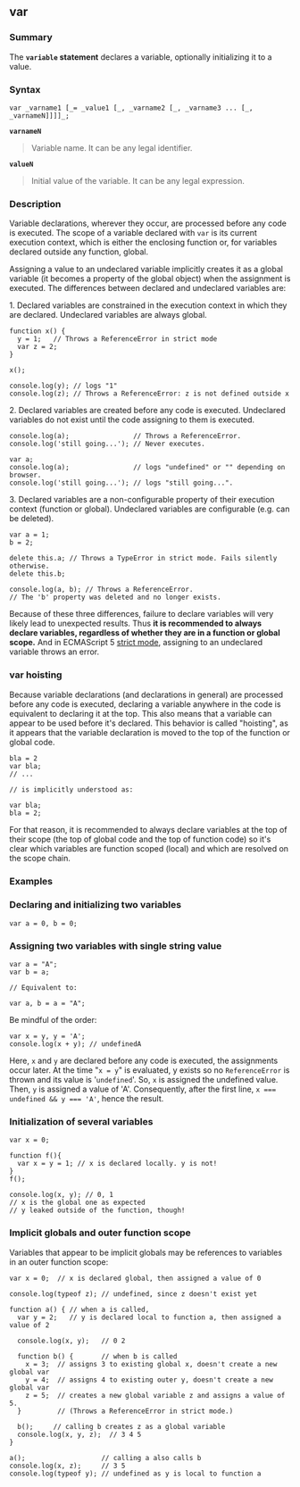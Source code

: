 ## var

### Summary

The **`variable` statement** declares a variable, optionally initializing it to a value.

### Syntax

    var _varname1 [_= _value1 [_, _varname2 [_, _varname3 ... [_, _varnameN]]]]_;

**`varnameN`**

> Variable name. It can be any legal identifier.

**`valueN`**

> Initial value of the variable. It can be any legal expression.

### Description

Variable declarations, wherever they occur, are processed before any code is executed. The scope of a variable declared with `var` is its current execution context, which is either the enclosing function or, for variables declared outside any function, global.

Assigning a value to an undeclared variable implicitly creates it as a global variable (it becomes a property of the global object) when the assignment is executed. The differences between declared and undeclared variables are:

1\. Declared variables are constrained in the execution context in which they are declared. Undeclared variables are always global.

    function x() {
      y = 1;   // Throws a ReferenceError in strict mode
      var z = 2;
    }
    
    x();
    
    console.log(y); // logs "1" 
    console.log(z); // Throws a ReferenceError: z is not defined outside x
    

2\. Declared variables are created before any code is executed. Undeclared variables do not exist until the code assigning to them is executed.

    console.log(a);                // Throws a ReferenceError.
    console.log('still going...'); // Never executes.

    var a;
    console.log(a);                // logs "undefined" or "" depending on browser.
    console.log('still going...'); // logs "still going...".

3\. Declared variables are a non-configurable property of their execution context (function or global). Undeclared variables are configurable (e.g. can be deleted).

    var a = 1;
    b = 2;
    
    delete this.a; // Throws a TypeError in strict mode. Fails silently otherwise.
    delete this.b;
    
    console.log(a, b); // Throws a ReferenceError. 
    // The 'b' property was deleted and no longer exists.

Because of these three differences, failure to declare variables will very likely lead to unexpected results. Thus **it is recommended to always declare variables, regardless of whether they are in a function or global scope.** And in ECMAScript 5 [strict mode][0], assigning to an undeclared variable throws an error.

### var hoisting

Because variable declarations (and declarations in general) are processed before any code is executed, declaring a variable anywhere in the code is equivalent to declaring it at the top. This also means that a variable can appear to be used before it's declared. This behavior is called "hoisting", as it appears that the variable declaration is moved to the top of the function or global code.

    bla = 2
    var bla;
    // ...
    
    // is implicitly understood as:
    
    var bla;
    bla = 2;
    

For that reason, it is recommended to always declare variables at the top of their scope (the top of global code and the top of function code) so it's clear which variables are function scoped (local) and which are resolved on the scope chain.

### Examples

### Declaring and initializing two variables

    var a = 0, b = 0;
    

### Assigning two variables with single string value

    var a = "A";
    var b = a;
    
    // Equivalent to:
    
    var a, b = a = "A";
    

Be mindful of the order:

    var x = y, y = 'A';
    console.log(x + y); // undefinedA
    

Here, `x` and `y` are declared before any code is executed, the assignments occur later. At the time "`x = y`" is evaluated, y exists so no `ReferenceError` is thrown and its value is '`undefined`'. So, `x` is assigned the undefined value. Then, `y` is assigned a value of 'A'. Consequently, after the first line, `x === undefined && y === 'A'`, hence the result.

### Initialization of several variables

    var x = 0;
    
    function f(){
      var x = y = 1; // x is declared locally. y is not!
    }
    f();
    
    console.log(x, y); // 0, 1
    // x is the global one as expected
    // y leaked outside of the function, though! 

### Implicit globals and outer function scope

Variables that appear to be implicit globals may be references to variables in an outer function scope:

    var x = 0;  // x is declared global, then assigned a value of 0
    
    console.log(typeof z); // undefined, since z doesn't exist yet
    
    function a() { // when a is called,
      var y = 2;   // y is declared local to function a, then assigned a value of 2
    
      console.log(x, y);   // 0 2 
    
      function b() {       // when b is called
        x = 3;  // assigns 3 to existing global x, doesn't create a new global var
        y = 4;  // assigns 4 to existing outer y, doesn't create a new global var
        z = 5;  // creates a new global variable z and assigns a value of 5. 
      }         // (Throws a ReferenceError in strict mode.)
    
      b();     // calling b creates z as a global variable
      console.log(x, y, z);  // 3 4 5
    }
    
    a();                   // calling a also calls b
    console.log(x, z);     // 3 5
    console.log(typeof y); // undefined as y is local to function a



[0]: https://developer.mozilla.org/en/docs/Web/JavaScript/Reference/Functions_and_function_scope/Strict_mode